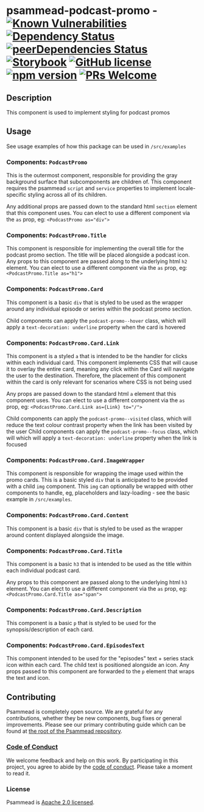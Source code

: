 # psammead-podcast-promo - [![Known Vulnerabilities](https://snyk.io/test/github/bbc/psammead/badge.svg?targetFile=packages%2Fcomponents%2Fpsammead-podcast-promo%2Fpackage.json)](https://snyk.io/test/github/bbc/psammead?targetFile=packages%2Fcomponents%2Fpsammead-podcast-promo%2Fpackage.json) [![Dependency Status](https://david-dm.org/bbc/psammead.svg?path=packages/components/psammead-podcast-promo)](https://david-dm.org/bbc/psammead?path=packages/components/psammead-podcast-promo) [![peerDependencies Status](https://david-dm.org/bbc/psammead/peer-status.svg?path=packages/components/psammead-podcast-promo)](https://david-dm.org/bbc/psammead?path=packages/components/psammead-podcast-promo&type=peer) [![Storybook](https://raw.githubusercontent.com/storybooks/brand/master/badge/badge-storybook.svg?sanitize=true)](https://bbc.github.io/psammead/?path=/story/figure--containing-image) [![GitHub license](https://img.shields.io/badge/license-Apache%202.0-blue.svg)](https://github.com/bbc/psammead/blob/latest/LICENSE) [![npm version](https://img.shields.io/npm/v/@bbc/psammead-podcast-promo.svg)](https://www.npmjs.com/package/@bbc/psammead-podcast-promo) [![PRs Welcome](https://img.shields.io/badge/PRs-welcome-brightgreen.svg)](https://github.com/bbc/psammead/blob/latest/CONTRIBUTING.md)

## Description

This component is used to implement styling for podcast promos

## Usage

See usage examples of how this package can be used in `/src/examples`

### Components: `PodcastPromo`

This is the outermost component, responsible for providing the gray background surface that subcomponents are children of. This component requires the psammead `script` and `service` properties to implement locale-specific styling across all of its children.

Any additional props are passed down to the standard html `section` element that this component uses. You can elect to use a different component via the `as` prop, eg: `<PodcastPromo as="div">`

### Components: `PodcastPromo.Title`

This component is responsible for implementing the overall title for the podcast promo section. The title will be placed alongside a podcast icon. Any props to this component are passed along to the underlying html `h2` element. You can elect to use a different component via the `as` prop, eg: `<PodcastPromo.Title as="h1">`

### Components: `PodcastPromo.Card`

This component is a basic `div` that is styled to be used as the wrapper around any individual episode or series within the podcast promo section.

Child components can apply the `podcast-promo--hover` class, which will apply a `text-decoration: underline` property when the card is hovered

### Components: `PodcastPromo.Card.Link`

This component is a styled `a` that is intended to be the handler for clicks within each individual card. This component implements CSS that will cause it to overlay the entire card, meaning any click within the Card will navigate the user to the destination. Therefore, the placement of this component within the card is only relevant for scenarios where CSS is not being used

Any props are passed down to the standard html `a` element that this component uses. You can elect to use a different component via the `as` prop, eg: `<PodcastPromo.Card.Link as={Link} to="/">`

Child components can apply the `podcast-promo--visited` class, which will reduce the text colour contrast property when the link has been visited by the user
Child components can apply the `podcast-promo--focus` class, which will which will apply a `text-decoration: underline` property when the link is focused

### Components: `PodcastPromo.Card.ImageWrapper`

This component is responsible for wrapping the image used within the promo cards. This is a basic styled `div` that is anticipated to be provided with a child `img` component. This `img` can optionally be wrapped with other components to handle, eg, placeholders and lazy-loading - see the basic example in `/src/examples`.

### Components: `PodcastPromo.Card.Content`

This component is a basic `div` that is styled to be used as the wrapper around content displayed alongside the image.

### Components: `PodcastPromo.Card.Title`

This component is a basic `h3` that is intended to be used as the title within each individual podcast card.

Any props to this component are passed along to the underlying html `h3` element. You can elect to use a different component via the `as` prop, eg: `<PodcastPromo.Card.Title as="span">`

### Components: `PodcastPromo.Card.Description`

This component is a basic `p` that is styled to be used for the synopsis/description of each card.

### Components: `PodcastPromo.Card.EpisodesText`

This component intended to be used for the "episodes" text + series stack icon within each card. The child text is positioned alongside an icon. Any props passed to this component are forwarded to the `p` element that wraps the text and icon.

## Contributing

Psammead is completely open source. We are grateful for any contributions, whether they be new components, bug fixes or general improvements. Please see our primary contributing guide which can be found at [the root of the Psammead repository](https://github.com/bbc/psammead/blob/latest/CONTRIBUTING.md).

### [Code of Conduct](https://github.com/bbc/psammead/blob/latest/CODE_OF_CONDUCT.md)

We welcome feedback and help on this work. By participating in this project, you agree to abide by the [code of conduct](https://github.com/bbc/psammead/blob/latest/CODE_OF_CONDUCT.md). Please take a moment to read it.

### License

Psammead is [Apache 2.0 licensed](https://github.com/bbc/psammead/blob/latest/LICENSE).
